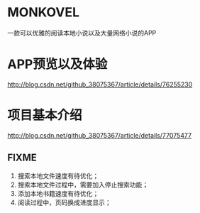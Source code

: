 # MONKOVEL
一款可以优雅的阅读本地小说以及大量网络小说的APP
# APP预览以及体验
http://blog.csdn.net/github_38075367/article/details/76255230
# 项目基本介绍
http://blog.csdn.net/github_38075367/article/details/77075477
## FIXME
1. 搜索本地文件速度有待优化；
2. 搜索本地文件过程中，需要加入停止搜索功能；
3. 添加本地书籍速度有待优化；
4. 阅读过程中，页码换成进度显示；
